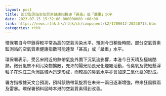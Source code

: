 ```yaml
---
layout: post
title: 部分監測站空氣質素健康指數達「甚高」或「嚴重」水平
date: 2023-07-15 15:32:00.000000000 +08:00
link: https://news.rthk.hk/rthk/ch/component/k2/1709012-20230715.htm
categories: rthk
---
```


環保署自今早錄得較平常為高的空氣污染水平，預測今日稍後時間，部分空氣質素監測站的空氣質素健康指數可能達至「甚高」或「嚴重」水平。
 
環保署表示，受呂宋附近的熱帶氣旋外圍下沉氣流影響，本港今日天晴及極端酷熱，微弱風勢不利污染物擴散，充沛的陽光助長光化煙霧活動，令臭氧及微細懸浮粒子在珠江三角洲區域內迅速形成，而較高的臭氧水平亦會加速二氧化氮的形成。

署方指根據天文台預測，預料該熱帶氣旋將在未來一兩日逐漸增強，帶來狂風驟雨及雷暴。環保署預料屆時本港的空氣質素得到改善。

